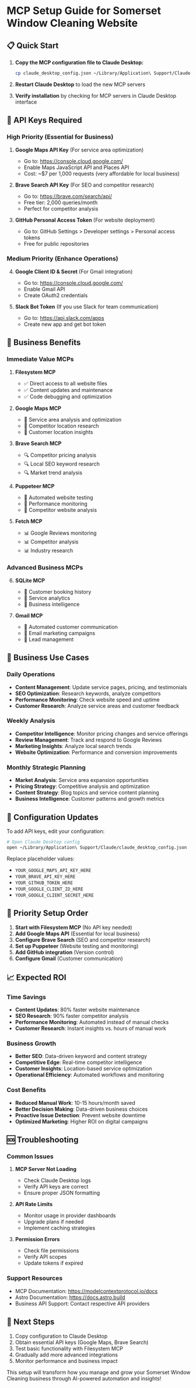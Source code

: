 # MCP Setup Guide for Somerset Window Cleaning Website

## 📋 Quick Start

1. **Copy the MCP configuration file to Claude Desktop:**
   ```bash
   cp claude_desktop_config.json ~/Library/Application\ Support/Claude/claude_desktop_config.json
   ```

2. **Restart Claude Desktop** to load the new MCP servers

3. **Verify installation** by checking for MCP servers in Claude Desktop interface

## 🔑 API Keys Required

### High Priority (Essential for Business)

1. **Google Maps API Key** (For service area optimization)
   - Go to: https://console.cloud.google.com/
   - Enable Maps JavaScript API and Places API
   - Cost: ~$7 per 1,000 requests (very affordable for local business)

2. **Brave Search API Key** (For SEO and competitor research)
   - Go to: https://brave.com/search/api/
   - Free tier: 2,000 queries/month
   - Perfect for competitor analysis

3. **GitHub Personal Access Token** (For website deployment)
   - Go to: GitHub Settings > Developer settings > Personal access tokens
   - Free for public repositories

### Medium Priority (Enhance Operations)

4. **Google Client ID & Secret** (For Gmail integration)
   - Go to: https://console.cloud.google.com/
   - Enable Gmail API
   - Create OAuth2 credentials

5. **Slack Bot Token** (If you use Slack for team communication)
   - Go to: https://api.slack.com/apps
   - Create new app and get bot token

## 🚀 Business Benefits

### Immediate Value MCPs

1. **Filesystem MCP**
   - ✅ Direct access to all website files
   - ✅ Content updates and maintenance
   - ✅ Code debugging and optimization

2. **Google Maps MCP**
   - 📍 Service area analysis and optimization
   - 📍 Competitor location research
   - 📍 Customer location insights

3. **Brave Search MCP**
   - 🔍 Competitor pricing analysis
   - 🔍 Local SEO keyword research
   - 🔍 Market trend analysis

4. **Puppeteer MCP**
   - 🤖 Automated website testing
   - 🤖 Performance monitoring
   - 🤖 Competitor website analysis

5. **Fetch MCP**
   - 📊 Google Reviews monitoring
   - 📊 Competitor analysis
   - 📊 Industry research

### Advanced Business MCPs

6. **SQLite MCP**
   - 💾 Customer booking history
   - 💾 Service analytics
   - 💾 Business intelligence

7. **Gmail MCP**
   - 📧 Automated customer communication
   - 📧 Email marketing campaigns
   - 📧 Lead management

## 💼 Business Use Cases

### Daily Operations
- **Content Management**: Update service pages, pricing, and testimonials
- **SEO Optimization**: Research keywords, analyze competitors
- **Performance Monitoring**: Check website speed and uptime
- **Customer Research**: Analyze service areas and customer feedback

### Weekly Analysis
- **Competitor Intelligence**: Monitor pricing changes and service offerings
- **Review Management**: Track and respond to Google Reviews
- **Marketing Insights**: Analyze local search trends
- **Website Optimization**: Performance and conversion improvements

### Monthly Strategic Planning
- **Market Analysis**: Service area expansion opportunities
- **Pricing Strategy**: Competitive analysis and optimization
- **Content Strategy**: Blog topics and service content planning
- **Business Intelligence**: Customer patterns and growth metrics

## 🔧 Configuration Updates

To add API keys, edit your configuration:

```bash
# Open Claude Desktop config
open ~/Library/Application\ Support/Claude/claude_desktop_config.json
```

Replace placeholder values:
- `YOUR_GOOGLE_MAPS_API_KEY_HERE`
- `YOUR_BRAVE_API_KEY_HERE`
- `YOUR_GITHUB_TOKEN_HERE`
- `YOUR_GOOGLE_CLIENT_ID_HERE`
- `YOUR_GOOGLE_CLIENT_SECRET_HERE`

## 🎯 Priority Setup Order

1. **Start with Filesystem MCP** (No API key needed)
2. **Add Google Maps API** (Essential for local business)
3. **Configure Brave Search** (SEO and competitor research)
4. **Set up Puppeteer** (Website testing and monitoring)
5. **Add GitHub integration** (Version control)
6. **Configure Gmail** (Customer communication)

## 📈 Expected ROI

### Time Savings
- **Content Updates**: 80% faster website maintenance
- **SEO Research**: 90% faster competitor analysis  
- **Performance Monitoring**: Automated instead of manual checks
- **Customer Research**: Instant insights vs. hours of manual work

### Business Growth
- **Better SEO**: Data-driven keyword and content strategy
- **Competitive Edge**: Real-time competitor intelligence
- **Customer Insights**: Location-based service optimization
- **Operational Efficiency**: Automated workflows and monitoring

### Cost Benefits
- **Reduced Manual Work**: 10-15 hours/month saved
- **Better Decision Making**: Data-driven business choices
- **Proactive Issue Detection**: Prevent website downtime
- **Optimized Marketing**: Higher ROI on digital campaigns

## 🆘 Troubleshooting

### Common Issues

1. **MCP Server Not Loading**
   - Check Claude Desktop logs
   - Verify API keys are correct
   - Ensure proper JSON formatting

2. **API Rate Limits**
   - Monitor usage in provider dashboards
   - Upgrade plans if needed
   - Implement caching strategies

3. **Permission Errors**
   - Check file permissions
   - Verify API scopes
   - Update tokens if expired

### Support Resources
- MCP Documentation: https://modelcontextprotocol.io/docs
- Astro Documentation: https://docs.astro.build
- Business API Support: Contact respective API providers

## 🚀 Next Steps

1. Copy configuration to Claude Desktop
2. Obtain essential API keys (Google Maps, Brave Search)
3. Test basic functionality with Filesystem MCP
4. Gradually add more advanced integrations
5. Monitor performance and business impact

This setup will transform how you manage and grow your Somerset Window Cleaning business through AI-powered automation and insights!